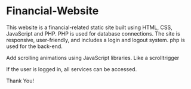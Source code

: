 # Financial-Website

This website is a financial-related static site built using HTML, CSS, JavaScript and PHP. PHP is used for database connections. The site is responsive, user-friendly, and includes a login and logout system. php is used for the back-end.

Add scrolling animations using JavaScript libraries. Like a scrolltrigger

If the user is logged in, all services can be accessed.

Thank You!
